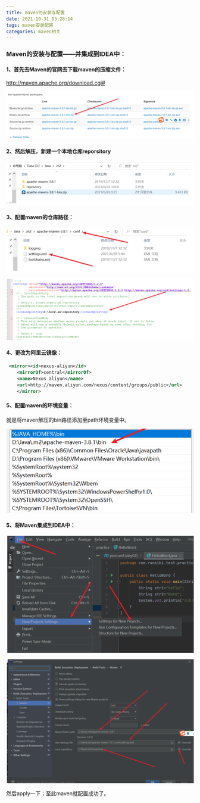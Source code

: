 ```yaml
---
title: maven的安装与配置
date: 2021-10-31 03:28:14
tags: maven安装配置
categories: maven相关
---
```


###                                               Maven的安装与配置——并集成到IDEA中：

#### 1、首先去Maven的官网去下载maven的压缩文件：

http://maven.apache.org/download.cgi#

![image-20211031033019173](./maven的安装与配置/image-20211031033019173.png)

<!--more --> 

#### 2、然后解压，新建一个本地仓库reporsitory

![image-20211031033105727](./maven的安装与配置/image-20211031033105727.png)

#### 3、配置maven的仓库路径：

![image-20211031033124114](./maven的安装与配置/image-20211031033124114.png)

![image-20211031033138567](./maven的安装与配置/image-20211031033138567.png)

#### 4、更改为阿里云镜像：

```xml
 <mirror><id>nexus-aliyun</id>
	<mirrorOf>central</mirrorOf>
	<name>Nexus aliyun</name>
	<url>http://maven.aliyun.com/nexus/content/groups/public</url>
	</mirror>
```

#### 5、配置maven的环境变量：

就是将maven解压的bin路径添加至path环境变量中。

![image-20211031033203659](./maven的安装与配置/image-20211031033203659.png)

#### 5、将Maven集成到IDEA中：

![image-20211031033222800](./maven的安装与配置/image-20211031033222800.png)

![image-20211031033237969](./maven的安装与配置/image-20211031033237969.png)

然后apply一下；至此maven就配置成功了。
